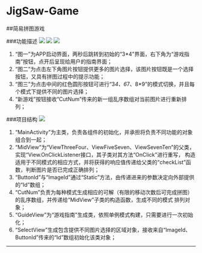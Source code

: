 # JigSaw-Game
##简易拼图游戏

###功能描述
![][jigsaw_three]
![][jigsaw_one]
![][jigsaw_two]

1. “图一”为APP启动界面，两秒后跳转到初始的“3*4”界面，右下角为“游戏指南”按钮，点开后呈现给用户的指南界面；
2. “图二”为点击左下角图片按钮提供更多的图片选择，该图片按钮既是一个选择按钮，又具有拼图过程中的提示功能；
3. “图三”为点击中间的红色圆形按钮可进行“3*4、6*7、8*9”的模式切换，并且每个模式下提供不同的图片选择；
4. “新游戏”按钮接收“CutNum”传来的新一组乱序数组对当前图片进行重新排列；

###项目结构
![][jigsaw_four]
1. “MainActivity”为主类，负责各组件的初始化，并承担将负责不同功能的对象组合到一起；
2. “MidView”为“ViewThreeFour、ViewFiveSeven、ViewSevenTen”的父类，实现“View.OnClickListener接口，其子类对其方法“OnClick”进行重写，
   构造适用于不同模式的相应方式，并将获得的响应值传递给父类的“checkList”函数，判断图片是否已完成正确排列；
3. “ButtonId”与“ImageId”通过“Static”方法，由传递进来的参数决定向外部提供的“Id”数组；
4. “CutNum”负责为每种模式生成相应的可解（有限的移动次数后可完成拼图）的乱序数组，并传递给“MidView”子类的构造函数，生成不同的模式
   排列对象；
5. “GuideView”为“游戏指南”生成类，依照单例模式构建，只需要进行一次初始化；
6. “SelectView”生成包含提供不同图片选择的区域对象，接收来自“ImageId、ButtonId”传来的“Id”数组初始化该类对象；

--------------------------------
[jigsaw_one]:https://github.com/xydianlv/AllImages/raw/master/Image/jigsaw/jigsaw_one.jpg
[jigsaw_two]:https://github.com/xydianlv/AllImages/raw/master/Image/jigsaw/jigsaw_two.jpg
[jigsaw_three]:https://github.com/xydianlv/AllImages/raw/master/Image/jigsaw/jigsaw_three.jpg
[jigsaw_four]:https://github.com/xydianlv/AllImages/raw/master/Image/jigsaw/jigsaw_four.png
